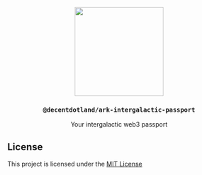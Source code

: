 <p align="center">
  <a href="https://decent.land">
    <img src="https://raw.githubusercontent.com/decentldotland/ark-protocol/main/img/new-logo.png" height="200">
  </a>
  <h3 align="center"><code>@decentdotland/ark-intergalactic-passport</code></h3>
  <p align="center">Your intergalactic web3 passport</p>
</p>

## License 

This project is licensed under the [MIT License](./LICENSE)